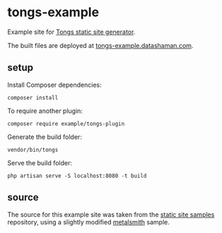 # tongs-example

Example site for [Tongs static site generator](https://github.com/datashaman/tongs).

The built files are deployed at [tongs-example.datashaman.com](http://tongs-example.datashaman.com).

## setup

Install Composer dependencies:

    composer install

To require another plugin:

    composer require example/tongs-plugin

Generate the build folder:

    vendor/bin/tongs

Serve the build folder:

    php artisan serve -S localhost:8080 -t build

## source

The source for this example site was taken from the [static site samples](https://github.com/remotesynth/Static-Site-Samples) repository, using a slightly modified [metalsmith](https://metalsmith.io) sample.
